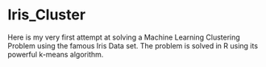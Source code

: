 # Iris_Cluster
Here is my very first attempt at solving a Machine Learning Clustering Problem using the famous Iris Data set. 
The problem is solved in R using its powerful k-means algorithm. 
